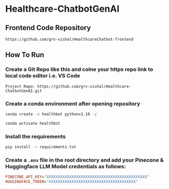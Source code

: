 # Healthcare-ChatbotGenAI

## Frontend Code Repository
```
https://github.com/grv-vishal/HealthcareChatbot-frontend
```

## How To Run
### Create a Git Repo like this and colne your https repo link to local code editor i.e. VS Code 

```
Project Repo: https://github.com/grv-vishal/Healthcare-ChatbotGenAI.git
```

### Create a conda environment after opening repository

``` bash
conda create -n healthbot python=3.10 -y
```

``` bash
conda activate healthbot
```

### Install the requirements

``` bash
pip install -r requirements.txt
```

### Create a `.env` file in the root directory and add your Pinecone & Huggingface LLM Model credentials as follows:

```ini
PINECONE_API_KEY="XXXXXXXXXXXXXXXXXXXXXXXXXXXXXXXXXXXXXXXXXXXX"
HUGGINGFACE_TOKEN="XXXXXXXXXXXXXXXXXXXXXXXXXXXXXXXXXXXXXX"
```


